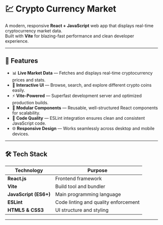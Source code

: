 # 💹 Crypto Currency Market

A modern, responsive **React + JavaScript** web app that displays real-time cryptocurrency market data.  
Built with **Vite** for blazing-fast performance and clean developer experience.

---

## 🚀 Features

- 📊 **Live Market Data** — Fetches and displays real-time cryptocurrency prices and stats.  
- 🧭 **Interactive UI** — Browse, search, and explore different crypto coins easily.  
- ⚡ **Vite-Powered** — Superfast development server and optimized production builds.  
- 🧱 **Modular Components** — Reusable, well-structured React components for scalability.  
- 🧹 **Code Quality** — ESLint integration ensures clean and consistent JavaScript code.  
- 🌐 **Responsive Design** — Works seamlessly across desktop and mobile devices.

---

## 🛠️ Tech Stack

| Technology | Purpose |
|-------------|----------|
| **React.js** | Frontend framework |
| **Vite** | Build tool and bundler |
| **JavaScript (ES6+)** | Main programming language |
| **ESLint** | Code linting and quality enforcement |
| **HTML5 & CSS3** | UI structure and styling |

---



